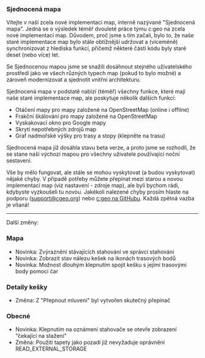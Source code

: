### Sjednocená mapa
Vítejte v naší zcela nové implementaci map, interně nazývané "Sjednocená mapa". Jedná se o výsledek téměř dvouleté práce týmu c:geo na zcela nové implementaci map. Důvodem, proč jsme s tím začali, bylo to, že naše staré implementace map bylo stále obtížnější udržovat a (víceméně) synchronizovat z hlediska funkcí, přičemž některé části kódu byly staré deset (nebo více) let.

Se Sjednocenou mapou jsme se snažili dosáhnout stejného uživatelského prostředí jako ve všech různých typech map (pokud to bylo možné) a zároveň modernizovat a sjednotit vnitřní architekturu.

Sjednocená mapa v podstatě nabízí (téměř) všechny funkce, které mají naše staré implementace map, ale poskytuje několik dalších funkcí:

- Otáčení mapy pro mapy založené na OpenStreetMap (online i offline)
- Frakční škálování pro mapy založené na OpenStreetMap
- Vyskakovací okno pro Google mapy
- Skrytí nepotřebných zdrojů map
- Graf nadmořské výšky pro trasy a stopy (klepněte na trasu)

Sjednocená mapa již dosáhla stavu beta verze, a proto jsme se rozhodli, že se stane naší výchozí mapou pro všechny uživatele používající noční sestavení.

Vše by mělo fungovat, ale stále se mohou vyskytovat (a budou vyskytovat) nějaké chyby. V případě potřeby můžete přepínat mezi starou a novou implementací map (viz nastavení - zdroje map), ale byli bychom rádi, kdybyste vyzkoušeli tu novou. Jakékoli nalezené chyby prosím hlaste na podporu ([support@cgeo.org](mailto:support@cgeo.org)) nebo [c:geo na GitHubu](github.com/cgeo/cgeo/issues). Každá zpětná vazba je vítaná!

---

Další změny:

### Mapa
- Novinka: Zvýraznění stávajících stahování ve správci stahování
- Novinka: Zobrazit stav nálezu kešek na ikonách trasových bodů
- Novinka: Možnost dlouhým klepnutím spojit kešku s jejími trasovými body pomocí čar

### Detaily kešky
- Změna: Z "Přepnout mluvení" byl vytvořen skutečný přepínač

### Obecné
- Novinka: Klepnutím na oznámení stahovače se otevře zobrazení "čekající na stažení"
- Změna: Použití tapety jako pozadí již nevyžaduje oprávnění READ_EXTERNAL_STORAGE

